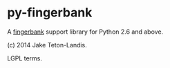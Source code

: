 # py-fingerbank

A [fingerbank](http://www.fingerbank.org/) support library for Python 2.6 and above.

(c) 2014 Jake Teton-Landis.

LGPL terms.

